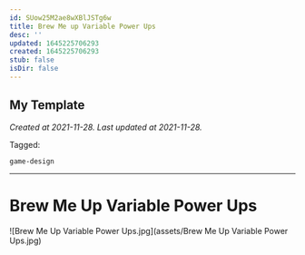 ```yaml
---
id: SUow25M2ae8wXBlJSTg6w
title: Brew Me up Variable Power Ups
desc: ''
updated: 1645225706293
created: 1645225706293
stub: false
isDir: false
---
```

My Template
---

_Created at 2021-11-28._
_Last updated at 2021-11-28._



Tagged: 
```
game-design
```


---

# Brew Me Up Variable Power Ups


![Brew Me Up Variable Power Ups.jpg](assets/Brew Me Up Variable Power Ups.jpg)

